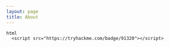 ```yaml
---
layout: page
title: About
---
```

    html
      <script src="https://tryhackme.com/badge/91320"></script>
